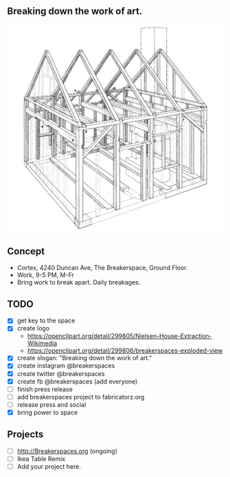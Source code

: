 ## Breaking down the work of art.

![](nielsen-house-wikimedia.jpg?raw=true)

## Concept

- Cortex, 4240 Duncan Ave, The Breakerspace, Ground Floor.
- Work, 9-5 PM, M-Fr
- Bring work to break apart. Daily breakages.

## TODO

- [x] get key to the space
- [x] create logo
  - https://openclipart.org/detail/299805/Nielsen-House-Extraction-Wikimedia
  - https://openclipart.org/detail/299806/breakerspaces-exploded-view
- [x] create slogan: "Breaking down the work of art."
- [x] create instagram @breakerspaces
- [x] create twitter @breakerspaces
- [x] create fb @breakerspaces (add everyone)
- [ ] finish press release
- [ ] add breakerspaces project to fabricatorz.org
- [ ] release press and social
- [x] bring power to space

## Projects

- [ ] http://Breakerspaces.org (ongoing)
- [ ] Ikea Table Remix
- [ ] Add your project here.
